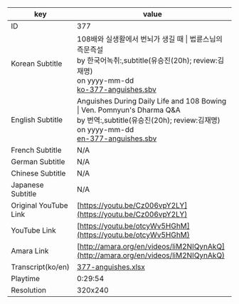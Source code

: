 |  key  |  value  |
|-------|---------|
| ID            | 377 |
| Korean Subtitle | 108배와 실생활에서 번뇌가 생길 때 \| 법륜스님의 즉문즉설<br>by 한국어녹취:,subtitle(유승진(20h); review:김재명)<br>on yyyy-mm-dd<br>[ko-377-anguishes.sbv](https://github.com/jungtosociety/dharma-qna/raw/master/sub/377/ko-377-anguishes.sbv)<br>|
| English Subtitle | Anguishes During Daily Life and 108 Bowing \| Ven. Pomnyun's Dharma Q&A<br>by 번역:,subtitle(유승진(20h); review:김재명)<br>on yyyy-mm-dd<br>[en-377-anguishes.sbv](https://github.com/jungtosociety/dharma-qna/raw/master/sub/377/en-377-anguishes.sbv)<br>|
| French Subtitle | N/A |
| German Subtitle | N/A |
| Chinese Subtitle | N/A |
| Japanese Subtitle | N/A |
| Original YouTube Link  | [https://youtu.be/Cz006vpY2LY](https://youtu.be/Cz006vpY2LY) |
| YouTube Link  | [https://youtu.be/otcyWv5HGhM](https://youtu.be/otcyWv5HGhM) |
| Amara Link    | [http://amara.org/en/videos/liM2NIQynAkQ](http://amara.org/en/videos/liM2NIQynAkQ) |
| Transcript(ko/en) | [377-anguishes.xlsx](https://github.com/jungtosociety/dharma-qna/raw/master/sub/377/377-anguishes.xlsx) |
| Playtime | 0:29:54 |
| Resolution | 320x240|
